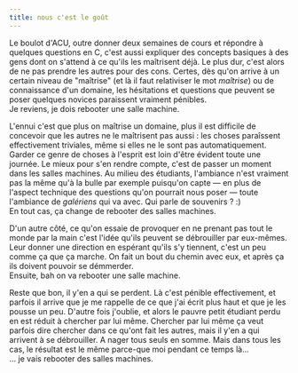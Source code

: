 ```yaml
---
title: nous c'est le goût
---
```


Le boulot d'ACU, outre donner deux semaines de cours et répondre à quelques
questions en C, c'est aussi expliquer des concepts basiques à des gens dont on
s'attend à ce qu'ils les maîtrisent déjà. Le plus dur, c'est alors de ne pas
prendre les autres pour des cons. Certes, dès qu'on arrive à un certain niveau
de "maîtrise" (et là il faut relativiser le mot _maîtrise_) ou de connaissance
d'un domaine, les hésitations et questions que peuvent se poser quelques
novices paraissent vraiment pénibles.  
Je reviens, je dois rebooter une salle machine.

L'ennui c'est que plus on maîtrise un domaine, plus il est difficile de
concevoir que les autres ne le maîtrisent pas aussi : les choses paraîssent
effectivement triviales, même si elles ne le sont pas automatiquement. Garder
ce genre de choses à l'esprit est loin d'être évident toute une journée. Le
mieux pour s'en rendre compte, c'est de passer un moment dans les salles
machines. Au milieu des étudiants, l'ambiance n'est vraiment pas la même qu'à
la bulle par exemple puisqu'on capte — en plus de l'aspect technique des
questions qu'on pourrait nous poser — toute l'ambiance de _galériens_ qui va
avec. Qui parle de souvenirs ? :)  
En tout cas, ça change de rebooter des salles machines.

D'un autre côté, ce qu'on essaie de provoquer en ne prenant pas tout le monde
par la main c'est l'idée qu'ils peuvent se débrouiller par eux-mêmes. Leur
donner une direction en espérant qu'ils s'y tiennent, c'est un peu comme ça
que ça marche. On fait un bout du chemin avec eux, et après ça ils doivent
pouvoir se démmerder.  
Ensuite, bah on va rebooter une salle machine.

Reste que bon, il y'en a qui se perdent. Là c'est pénible effectivement, et
parfois il arrive que je me rappelle de ce que j'ai écrit plus haut et que je
les pousse un peu. D'autre fois j'oublie, et alors le pauvre petit étudiant
perdu en est réduit à chercher par lui même. Chercher par lui même ça veut
parfois dire chercher dans ce qu'ont fait les autres, mais il y'en a qui
arrivent à se débrouiller. A nager tous seuls en somme. Mais dans tous les
cas, le résultat est le même parce-que moi pendant ce temps là...  
... je vais rebooter des salles machines.

